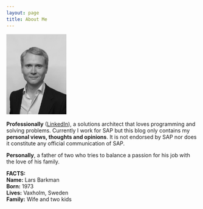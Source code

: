 ```yaml
---
layout: page
title: About Me
---
```


<img src="/images/Lars_Barkman.jpg" alt="Image Lars Barkman" style="width:158px;height:211px;">

**Professionally** ([LinkedIn](https://se.linkedin.com/in/larsbarkman)), a solutions architect that loves programming and solving problems. Currently I work for SAP but this blog only contains my **personal views, thoughts and opinions**. It is not endorsed by SAP nor does it constitute any official communication of SAP.

**Personally**, a father of two who tries to balance a passion for his job with the love of his family.

**FACTS:**  
**Name:** Lars Barkman  
**Born:** 1973  
**Lives:** Vaxholm, Sweden  
**Family:** Wife and two kids  